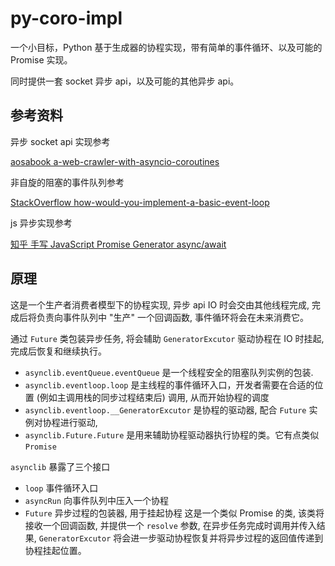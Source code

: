 # py-coro-impl

一个小目标，Python 基于生成器的协程实现，带有简单的事件循环、以及可能的 Promise 实现。

同时提供一套 socket 异步 api，以及可能的其他异步 api。

## 参考资料

异步 socket api 实现参考

[aosabook a-web-crawler-with-asyncio-coroutines](http://aosabook.org/en/500L/a-web-crawler-with-asyncio-coroutines.html)

非自旋的阻塞的事件队列参考

[StackOverflow how-would-you-implement-a-basic-event-loop](https://stackoverflow.com/questions/658403/how-would-you-implement-a-basic-event-loop)

js 异步实现参考

[知乎 手写 JavaScript Promise Generator async/await](https://zhuanlan.zhihu.com/p/338009998)

## 原理

这是一个生产者消费者模型下的协程实现, 异步 api IO 时会交由其他线程完成, 完成后将负责向事件队列中 "生产" 一个回调函数, 事件循环将会在未来消费它。

通过 `Future` 类包装异步任务, 将会辅助 `GeneratorExcutor` 驱动协程在 IO 时挂起, 完成后恢复和继续执行。

- `asynclib.eventQueue.eventQueue` 是一个线程安全的阻塞队列实例的包装.
- `asynclib.eventloop.loop` 是主线程的事件循环入口，开发者需要在合适的位置 (例如主调用栈的同步过程结束后) 调用, 从而开始协程的调度
- `asynclib.eventloop.__GeneratorExcutor` 是协程的驱动器, 配合 `Future` 实例对协程进行驱动,
- `asynclib.Future.Future` 是用来辅助协程驱动器执行协程的类。它有点类似 `Promise`

`asynclib` 暴露了三个接口

- `loop` 事件循环入口
- `asyncRun` 向事件队列中压入一个协程
- `Future` 异步过程的包装器, 用于挂起协程
  这是一个类似 Promise 的类, 该类将接收一个回调函数, 并提供一个 `resolve` 参数, 在异步任务完成时调用并传入结果, `GeneratorExcutor` 将会进一步驱动协程恢复并将异步过程的返回值传递到协程挂起位置。
